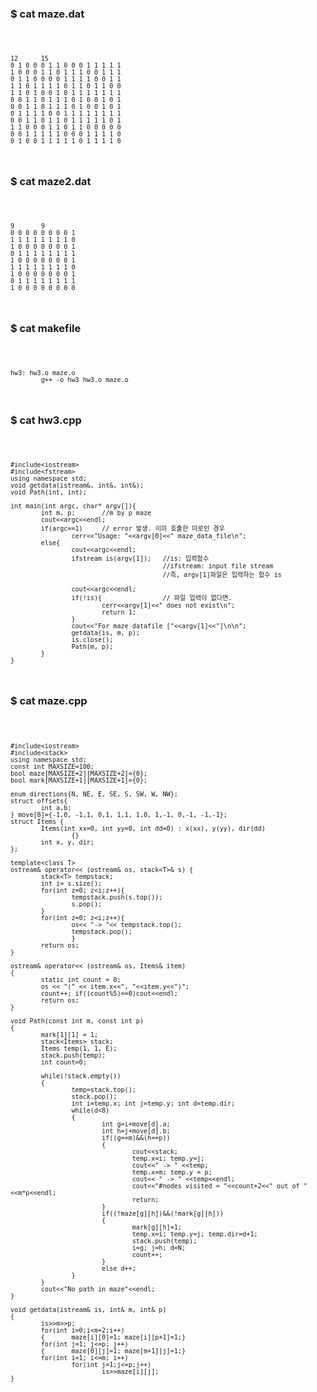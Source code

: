 ### $ cat maze.dat

<code>

    12      15
    0 1 0 0 0 1 1 0 0 0 1 1 1 1 1
    1 0 0 0 1 1 0 1 1 1 0 0 1 1 1
    0 1 1 0 0 0 0 1 1 1 1 0 0 1 1
    1 1 0 1 1 1 1 0 1 1 0 1 1 0 0
    1 1 0 1 0 0 1 0 1 1 1 1 1 1 1
    0 0 1 1 0 1 1 1 0 1 0 0 1 0 1
    0 0 1 1 0 1 1 1 0 1 0 0 1 0 1
    0 1 1 1 1 0 0 1 1 1 1 1 1 1 1
    0 0 1 1 0 1 1 0 1 1 1 1 1 0 1
    1 1 0 0 0 1 1 0 1 1 0 0 0 0 0
    0 0 1 1 1 1 1 0 0 0 1 1 1 1 0
    0 1 0 0 1 1 1 1 1 0 1 1 1 1 0

</code>

### $ cat maze2.dat

<code>

    9       9
    0 0 0 0 0 0 0 0 1
    1 1 1 1 1 1 1 1 0
    1 0 0 0 0 0 0 0 1
    0 1 1 1 1 1 1 1 1
    1 0 0 0 0 0 0 0 1
    1 1 1 1 1 1 1 1 0
    1 0 0 0 0 0 0 0 1
    0 1 1 1 1 1 1 1 1
    1 0 0 0 0 0 0 0 0

</code>

### $ cat makefile

<code>

    hw3: hw3.o maze.o
            g++ -o hw3 hw3.o maze.o

</code>

### $ cat hw3.cpp

<code>

    #include<iostream>
    #include<fstream>
    using namespace std;
    void getdata(istream&, int&, int&);
    void Path(int, int);

    int main(int argc, char* argv[]){
            int m, p;       //m by p maze
            cout<<argc<<endl;
            if(argc==1)     // error 발생. 이미 호출한 미로인 경우
                    cerr<<"Usage: "<<argv[0]<<" maze_data_file\n";
            else{
                    cout<<argc<<endl;
                    ifstream is(argv[1]);   //is: 입력함수
                                            //ifstream: input file stream
                                            //즉, argv[1]파일은 입력하는 함수 is

                    cout<<argc<<endl;
                    if(!is){                // 파일 입력이 없다면.
                            cerr<<argv[1]<<" does not exist\n";
                            return 1;
                    }
                    cout<<"For maze datafile ["<<argv[1]<<"]\n\n";
                    getdata(is, m, p);
                    is.close();
                    Path(m, p);
            }
    }

</code>

### $ cat maze.cpp

<code>

    #include<iostream>
    #include<stack>
    using namespace std;
    const int MAXSIZE=100;
    bool maze[MAXSIZE+2][MAXSIZE+2]={0};
    bool mark[MAXSIZE+1][MAXSIZE+1]={0};

    enum directions{N, NE, E, SE, S, SW, W, NW};
    struct offsets{
            int a,b;
    } move[8]={-1,0, -1,1, 0,1, 1,1, 1,0, 1,-1, 0,-1, -1,-1};
    struct Items {
            Items(int xx=0, int yy=0, int dd=0) : x(xx), y(yy), dir(dd)
                    {}
            int x, y, dir;
    };

    template<class T>
    ostream& operator<< (ostream& os, stack<T>& s) {
            stack<T> tempstack;
            int i= s.size();
            for(int z=0; z<i;z++){
                    tempstack.push(s.top());
                    s.pop();
            }
            for(int z=0; z<i;z++){
                    os<< "-> "<< tempstack.top();
                    tempstack.pop();
                    }
            return os;
    }

    ostream& operator<< (ostream& os, Items& item)
    {
            static int count = 0;
            os << "(" << item.x<<", "<<item.y<<")";
            count++; if((count%5)==0)cout<<endl;
            return os;
    }

    void Path(const int m, const int p)
    {
            mark[1][1] = 1;
            stack<Items> stack;
            Items temp(1, 1, E);
            stack.push(temp);
            int count=0;

            while(!stack.empty())
            {
                    temp=stack.top();
                    stack.pop();
                    int i=temp.x; int j=temp.y; int d=temp.dir;
                    while(d<8)
                    {
                            int g=i+move[d].a;
                            int h=j+move[d].b;
                            if((g==m)&&(h==p))
                            {
                                    cout<<stack;
                                    temp.x=i; temp.y=j;
                                    cout<<" -> " <<temp;
                                    temp.x=m; temp.y = p;
                                    cout<< " -> " <<temp<<endl;
                                    cout<<"#nodes visited = "<<count+2<<" out of "<<m*p<<endl;
                                    return;
                            }
                            if((!maze[g][h])&&(!mark[g][h]))
                            {
                                    mark[g][h]=1;
                                    temp.x=i; temp.y=j; temp.dir=d+1;
                                    stack.push(temp);
                                    i=g; j=h; d=N;
                                    count++;
                            }
                            else d++;
                    }
            }
            cout<<"No path in maze"<<endl;
    }

    void getdata(istream& is, int& m, int& p)
    {
            is>>m>>p;
            for(int i=0;i<m+2;i++)
            {       maze[i][0]=1; maze[i][p+1]=1;}
            for(int j=1; j<=p; j++)
            {       maze[0][j]=1; maze[m+1][j]=1;}
            for(int i=1; i<=m; i++)
                    for(int j=1;j<=p;j++)
                            is>>maze[i][j];
    }
    
</code>

